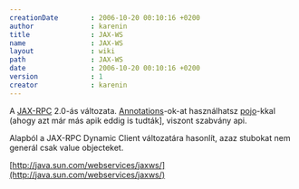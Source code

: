 ```yaml
---
creationDate        : 2006-10-20 00:10:16 +0200 
author              : karenin 
title               : JAX-WS 
name                : JAX-WS 
layout              : wiki 
path                : JAX-WS 
date                : 2006-10-20 00:10:16 +0200 
version             : 1 
creator             : karenin 
---
```

A [JAX-RPC](JAX-RPC.html) 2.0-ás változata. [Annotations](annotations.html)-ok-at használhatsz [pojo](pojo.html)-kkal (ahogy azt már más apik eddig is tudták], viszont szabvány api. 

Alapból a JAX-RPC Dynamic Client változatára hasonlít, azaz stubokat nem generál csak value objecteket. 

[http://java.sun.com/webservices/jaxws/](http://java.sun.com/webservices/jaxws/) 
